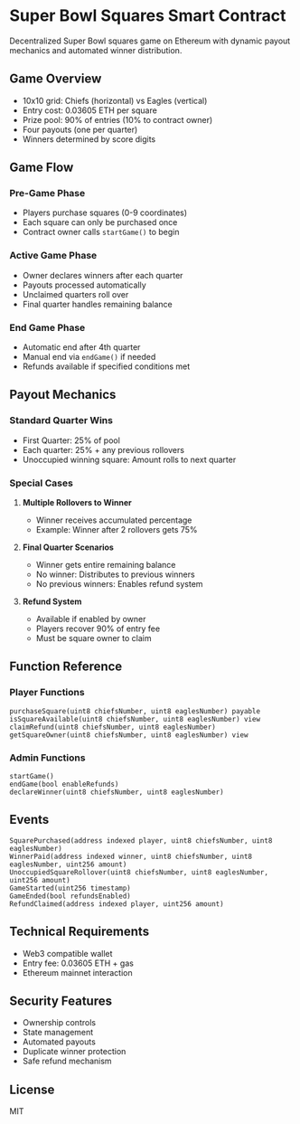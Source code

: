 # Super Bowl Squares Smart Contract

Decentralized Super Bowl squares game on Ethereum with dynamic payout mechanics and automated winner distribution.

## Game Overview

- 10x10 grid: Chiefs (horizontal) vs Eagles (vertical)
- Entry cost: 0.03605 ETH per square
- Prize pool: 90% of entries (10% to contract owner)
- Four payouts (one per quarter)
- Winners determined by score digits

## Game Flow

### Pre-Game Phase
- Players purchase squares (0-9 coordinates)
- Each square can only be purchased once
- Contract owner calls `startGame()` to begin

### Active Game Phase
- Owner declares winners after each quarter
- Payouts processed automatically
- Unclaimed quarters roll over
- Final quarter handles remaining balance

### End Game Phase
- Automatic end after 4th quarter
- Manual end via `endGame()` if needed
- Refunds available if specified conditions met

## Payout Mechanics

### Standard Quarter Wins
- First Quarter: 25% of pool
- Each quarter: 25% + any previous rollovers
- Unoccupied winning square: Amount rolls to next quarter

### Special Cases
1. **Multiple Rollovers to Winner**
   - Winner receives accumulated percentage
   - Example: Winner after 2 rollovers gets 75%

2. **Final Quarter Scenarios**
   - Winner gets entire remaining balance
   - No winner: Distributes to previous winners
   - No previous winners: Enables refund system

3. **Refund System**
   - Available if enabled by owner
   - Players recover 90% of entry fee
   - Must be square owner to claim

## Function Reference

### Player Functions
```solidity
purchaseSquare(uint8 chiefsNumber, uint8 eaglesNumber) payable
isSquareAvailable(uint8 chiefsNumber, uint8 eaglesNumber) view
claimRefund(uint8 chiefsNumber, uint8 eaglesNumber)
getSquareOwner(uint8 chiefsNumber, uint8 eaglesNumber) view
```

### Admin Functions
```solidity
startGame()
endGame(bool enableRefunds)
declareWinner(uint8 chiefsNumber, uint8 eaglesNumber)
```

## Events
```solidity
SquarePurchased(address indexed player, uint8 chiefsNumber, uint8 eaglesNumber)
WinnerPaid(address indexed winner, uint8 chiefsNumber, uint8 eaglesNumber, uint256 amount)
UnoccupiedSquareRollover(uint8 chiefsNumber, uint8 eaglesNumber, uint256 amount)
GameStarted(uint256 timestamp)
GameEnded(bool refundsEnabled)
RefundClaimed(address indexed player, uint256 amount)
```

## Technical Requirements
- Web3 compatible wallet
- Entry fee: 0.03605 ETH + gas
- Ethereum mainnet interaction

## Security Features
- Ownership controls
- State management
- Automated payouts
- Duplicate winner protection
- Safe refund mechanism

## License
MIT
